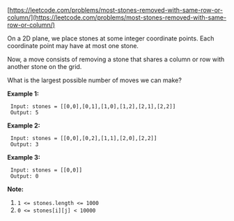 [https://leetcode.com/problems/most-stones-removed-with-same-row-or-column/](https://leetcode.com/problems/most-stones-removed-with-same-row-or-column/)

On a 2D plane, we place stones at some integer coordinate points.  Each coordinate point may have at most one stone.

Now, a move consists of removing a stone that shares a column or row with another stone on the grid.

What is the largest possible number of moves we can make?

**Example 1:**
```
 Input: stones = [[0,0],[0,1],[1,0],[1,2],[2,1],[2,2]]
 Output: 5
```

**Example 2:**
```
 Input: stones = [[0,0],[0,2],[1,1],[2,0],[2,2]]
 Output: 3
```

**Example 3:**
```
 Input: stones = [[0,0]]
 Output: 0
```

**Note:**

1. `1 <= stones.length <= 1000`
2. `0 <= stones[i][j] < 10000`